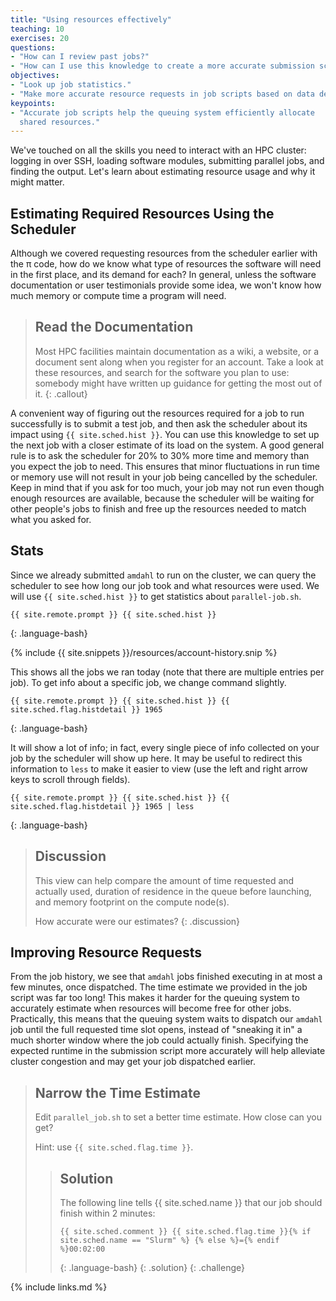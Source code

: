 ```yaml
---
title: "Using resources effectively"
teaching: 10
exercises: 20
questions:
- "How can I review past jobs?"
- "How can I use this knowledge to create a more accurate submission script?"
objectives:
- "Look up job statistics."
- "Make more accurate resource requests in job scripts based on data describing past performance."
keypoints:
- "Accurate job scripts help the queuing system efficiently allocate
  shared resources."
---
```


We've touched on all the skills you need to interact with an HPC cluster:
logging in over SSH, loading software modules, submitting parallel jobs, and
finding the output. Let's learn about estimating resource usage and why it
might matter.

## Estimating Required Resources Using the Scheduler

Although we covered requesting resources from the scheduler earlier with the
π code, how do we know what type of resources the software will need in
the first place, and its demand for each? In general, unless the software
documentation or user testimonials provide some idea, we won't know how much
memory or compute time a program will need.

> ## Read the Documentation
>
> Most HPC facilities maintain documentation as a wiki, a website, or a
> document sent along when you register for an account. Take a look at these
> resources, and search for the software you plan to use: somebody might have
> written up guidance for getting the most out of it.
{: .callout}

A convenient way of figuring out the resources required for a job to run
successfully is to submit a test job, and then ask the scheduler about its
impact using `{{ site.sched.hist }}`. You can use this knowledge to set up the
next job with a closer estimate of its load on the system. A good general rule
is to ask the scheduler for 20% to 30% more time and memory than you expect the
job to need. This ensures that minor fluctuations in run time or memory use
will not result in your job being cancelled by the scheduler. Keep in mind that
if you ask for too much, your job may not run even though enough resources are
available, because the scheduler will be waiting for other people's jobs to
finish and free up the resources needed to match what you asked for.

## Stats

Since we already submitted `amdahl` to run on the cluster, we can query the
scheduler to see how long our job took and what resources were used. We will
use `{{ site.sched.hist }}` to get statistics about `parallel-job.sh`.

```
{{ site.remote.prompt }} {{ site.sched.hist }}
```
{: .language-bash}

{% include {{ site.snippets }}/resources/account-history.snip %}

This shows all the jobs we ran today (note that there are multiple entries
per job). To get info about a specific job, we change command slightly.

```
{{ site.remote.prompt }} {{ site.sched.hist }} {{ site.sched.flag.histdetail }} 1965
```
{: .language-bash}

It will show a lot of info; in fact, every single piece of info collected on
your job by the scheduler will show up here. It may be useful to redirect this
information to `less` to make it easier to view (use the left and right arrow
keys to scroll through fields).

```
{{ site.remote.prompt }} {{ site.sched.hist }} {{ site.sched.flag.histdetail }} 1965 | less
```
{: .language-bash}

> ## Discussion
>
> This view can help compare the amount of time requested and actually
> used, duration of residence in the queue before launching, and memory
> footprint on the compute node(s).
>
> How accurate were our estimates?
{: .discussion}

## Improving Resource Requests

From the job history, we see that `amdahl` jobs finished executing in
at most a few minutes, once dispatched. The time estimate we provided
in the job script was far too long! This makes it harder for the
queuing system to accurately estimate when resources will become free
for other jobs. Practically, this means that the queuing system waits
to dispatch our `amdahl` job until the full requested time slot opens,
instead of "sneaking it in" a much shorter window where the job could
actually finish. Specifying the expected runtime in the submission
script more accurately will help alleviate cluster congestion and may
get your job dispatched earlier.

> ## Narrow the Time Estimate
>
> Edit `parallel_job.sh` to set a better time estimate. How close can
> you get?
>
> Hint: use `{{ site.sched.flag.time }}`.
>
> > ## Solution
> >
> > The following line tells {{ site.sched.name }} that our job should
> > finish within 2 minutes:
> >
> > ```
> > {{ site.sched.comment }} {{ site.sched.flag.time }}{% if site.sched.name == "Slurm" %} {% else %}={% endif %}00:02:00
> > ```
> > {: .language-bash}
> {: .solution}
{: .challenge}

{% include links.md %}
